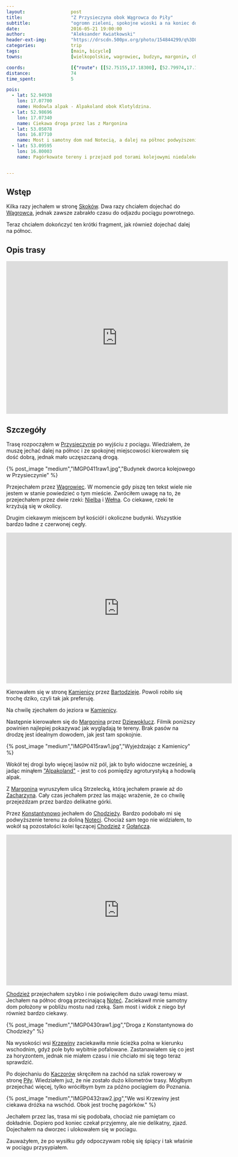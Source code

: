 ```yaml
---
layout:                 post
title:                  "Z Przysieczyna obok Wągrowca do Piły"
subtitle:               "ogromn zieleni, spokojne wioski a na koniec dolina Noteci i pagórki wokół Piły"
date:                   2016-05-21 19:00:00
author:                 "Aleksander Kwiatkowski"
header-ext-img:         "https://drscdn.500px.org/photo/154844299/q%3D80_m%3D2000/49042827933a0fcdb5f8b96759015cac"
categories:             trip
tags:                   [main, bicycle]
towns:                  [wielkopolskie, wagrowiec, budzyn, margonin, chodziez, kaczory, pila]

coords:                 [{"route": [[52.75155,17.18300], [52.79974,17.19124], [52.80399,17.19674], [52.80773,17.19210], [52.80809,17.18867], [52.84175,17.17459], [52.87803,17.12043], [52.88088,17.11168], [52.88186,17.10678], [52.90998,17.07589], [52.90873,17.06704], [52.91852,17.07571], [52.92312,17.07056], [52.93383,17.07486], [52.96026,17.07305], [52.97008,17.07631], [52.97055,17.08078], [52.98057,17.08524], [52.98218,17.07983], [52.99540,17.06636], [53.00176,17.04790], [53.01048,17.04078], [53.01028,17.02748], [53.00847,17.01340], [53.01255,16.99821], [53.00398,16.96104], [53.00351,16.94851], [52.99509,16.91967], [53.00677,16.91049], [53.01255,16.91169], [53.02453,16.89384], [53.02664,16.88697], [53.05049,16.87727], [53.06524,16.87641], [53.07334,16.87298], [53.07556,16.87779], [53.09540,16.87779], [53.09700,16.88251], [53.10056,16.88268], [53.10241,16.84646], [53.09417,16.80560], [53.10195,16.78080], [53.10731,16.78998], [53.12431,16.79161], [53.14712,16.75119], [53.14331,16.74372]], "type": "bicycle"}]
distance:               74
time_spent:             5

pois:
  - lat: 52.94938
    lon: 17.07700
    name: Hodowla alpak - Alpakoland obok Klotyldzina.
  - lat: 52.98696
    lon: 17.07340
    name: Ciekawa droga przez las z Margonina
  - lat: 53.05078
    lon: 16.87710
    name: Most i samotny dom nad Notecią, a dalej na północ podwyższenie terenu
  - lat: 53.09595
    lon: 16.80003  
    name: Pagórkowate tereny i przejazd pod torami kolejowymi niedaleko Piły


---
```


[wiki-skoki]:            https://pl.wikipedia.org/wiki/Skoki_(powiat_w%C4%85growiecki)
[wiki-wagrowiec]:        https://pl.wikipedia.org/wiki/W%C4%85growiec
[wiki-przysieczyn]:      https://pl.wikipedia.org/wiki/Przysieczyn
[wiki-nielba]:           https://pl.wikipedia.org/wiki/Nielba
[wiki-welna]:            https://pl.wikipedia.org/wiki/We%C5%82na_(rzeka)
[wiki-kamienica]:        https://pl.wikipedia.org/wiki/Kamienica_(powiat_w%C4%85growiecki)
[wiki-bartodzieje]:      https://pl.wikipedia.org/wiki/Bartodzieje_(wojew%C3%B3dztwo_wielkopolskie)
[wiki-margonin]:         https://pl.wikipedia.org/wiki/Margonin
[wiki-dziewoklucz]:      ttps://pl.wikipedia.org/wiki/Dziewoklucz
[wiki-zacharzyn]:        https://pl.wikipedia.org/wiki/Zacharzyn
[wiki-konstantynowo]:    https://pl.wikipedia.org/wiki/Konstantynowo_(powiat_chodzieski)
[wiki-krzewina]:         https://pl.wikipedia.org/wiki/Krzewina_(powiat_pilski)
[wiki-kaczory]:          https://pl.wikipedia.org/wiki/Kaczory_(gmina)
[wiki-pila]:             https://pl.wikipedia.org/wiki/Pi%C5%82a_(miasto)
[wiki-chodziez]:         https://pl.wikipedia.org/wiki/Chodzie%C5%BC
[wiki-notec]:            https://pl.wikipedia.org/wiki/Note%C4%87
[wiki-golancz]:          https://pl.wikipedia.org/wiki/Go%C5%82a%C5%84cz

[alpakoland]:            http://alpakoland.pl/pl/index


Wstęp
-----

Kilka razy jechałem w stronę [Skoków][wiki-skoki]. Dwa razy chciałem dojechać
do [Wągrowca][wiki-wagrowiec], jednak zawsze zabrakło czasu do odjazdu pociągu
powrotnego.

Teraz chciałem dokończyć ten krótki fragment, jak również dojechać dalej na północ.

Opis trasy
----------

<iframe height='405' width='590' frameborder='0' allowtransparency='true' scrolling='no' src='https://www.strava.com/activities/583258728/embed/cb43359cc0e0cf82f98fca70bf734e95283f851e'></iframe>

Szczegóły
---------

Trasę rozpocząłem w [Przysieczynie][wiki-przysieczyn] po wyjściu z pociągu.
Wiedziałem, że muszę jechać dalej na północ i ze spokojnej miejscowości
kierowałem się dość dobrą, jednak mało uczęszczaną drogą.

{% post_image "medium","IMGP0411raw1.jpg","Budynek dworca kolejowego w Przysieczynie" %}

Przejechałem przez [Wągrowiec][wiki-wagrowiec]. W momencie gdy piszę ten tekst
wiele nie jestem w stanie powiedzieć o tym mieście. Zwróciłem uwagę na to,
że przejechałem przez dwie rzeki: [Nielba][wiki-nielba] i [Wełna][wiki-welna].
Co ciekawe, rzeki te krzyżują się w okolicy.

Drugim ciekawym miejscem był kościół i okoliczne budynki. Wszystkie bardzo ładne
z czerwonej cegły.

<div class="vimeo"><iframe src='http://player.vimeo.com/video/169553899' width="600" height="400" frameborder="0" webkitAllowFullScreen mozallowfullscreen allowFullScreen> </iframe></div>

Kierowałem się w stronę [Kamienicy][wiki-kamienica] przez [Bartodzieje][wiki-bartodzieje].
Powoli robiło się trochę dziko, czyli tak jak preferuję.

Na chwilę zjechałem do jeziora w [Kamienicy][wiki-kamienica].

Następnie kierowałem się do [Margonina][wiki-margonin] przez [Dziewoklucz][wiki-dziewoklucz].
Filmik poniższy powinien najlepiej pokazywać jak wyglądają te tereny. Brak pasów na drodzę
jest idealnym dowodem, jak jest tam spokojnie.

{% post_image "medium","IMGP0415raw1.jpg","Wyjeżdzając z Kamienicy" %}

Wokół tej drogi było więcej lasów niż pól, jak to było widoczne wcześniej, a jadąc
minąłem ["Alpakoland"][alpakoland] - jest to coś pomiędzy agroturystyką a hodowlą alpak.

Z [Margonina][wiki-margonin] wyruszyłem ulicą Strzelecką, którą jechałem
prawie aż do [Zacharzyna][wiki-zacharzyn]. Cały czas jechałem przez las mając
wrażenie, że co chwilę przejeżdzam przez bardzo delikatne górki.

Przez [Konstantynowo][wiki-konstantynowo] jechałem do [Chodzieży][wiki-chodziez].
Bardzo podobało mi się podwyższenie terenu za doliną [Noteci][wiki-notec].
Chociaż sam tego nie widziałem, to wokół są pozostałości kolei
łączącej [Chodzież][wiki-chodziez]
z [Gołańczą][wiki-golancz].

<div class="vimeo"><iframe src='http://player.vimeo.com/video/169553900' width="600" height="400" frameborder="0" webkitAllowFullScreen mozallowfullscreen allowFullScreen> </iframe></div>

[Chodzież][wiki-chodziez] przejechałem szybko i nie poświęciłem dużo
uwagi temu miast. Jechałem na północ drogą przecinającą
[Noteć][wiki-notec]. Zaciekawił mnie samotny dom położony w pobliżu mostu nad
rzeką. Sam most i widok z niego był również bardzo ciekawy.

{% post_image "medium","IMGP0430raw1.jpg","Droga z Konstantynowa do Chodzieży" %}

Na wysokości wsi [Krzewiny][wiki-krzewina] zaciekawiła mnie ścieżka polna
w kierunku wschodnim, gdyż pole było wybitnie pofalowane. Zastanawiałem się
co jest za horyzontem, jednak nie miałem czasu i nie chciało mi się tego
teraz sprawdzić.

Po dojechaniu do [Kaczorów][wiki-kaczory] skręciłem na zachód na szlak rowerowy
w stronę [Piły][wiki-pila]. Wiedziałem już, że nie zostało dużo kilometrów trasy.
Mógłbym przejechać więcej, tylko wróciłbym bym za późno pociągiem do Poznania.

{% post_image "medium","IMGP0432raw2.jpg","We wsi Krzewiny jest ciekawa dróżka na wschód. Obok jest trochę pagórków." %}

Jechałem przez las, trasa mi się podobała, chociaż nie pamiętam co dokładnie.
Dopiero pod koniec czekał przyjemny, ale nie delikatny, zjazd. Dojechałem na
dworzec i ulokowałem się w pociagu.

Zauważyłem, że po wysiłku gdy odpoczywam robię się śpiący i tak właśnie w pociągu
przysypiałem.
